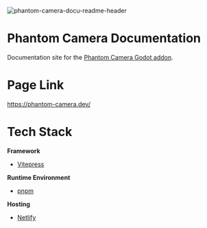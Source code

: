 ![phantom-camera-docu-readme-header](https://github.com/ramokz/phantom-camera-docs/assets/5159399/423d2a42-4308-40ac-921b-fb6f98be6942)

# Phantom Camera Documentation
Documentation site for the [Phantom Camera Godot addon](https://github.com/ramokz/phantom-camera).

# Page Link
https://phantom-camera.dev/

# Tech Stack
**Framework**
- [Vitepress](https://vitepress.dev/)
  
**Runtime Environment**
- [pnpm](https://pnpm.io/)

**Hosting**
- [Netlify](https://www.netlify.com/)
